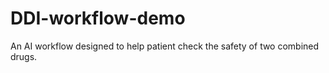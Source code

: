 # DDI-workflow-demo
An AI workflow designed to help patient check the safety of two combined drugs.
